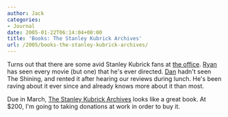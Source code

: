 ```yaml
---
author: Jack
categories:
- Journal
date: 2005-01-22T06:14:04+00:00
title: 'Books: The Stanley Kubrick Archives'
url: /2005/books-the-stanley-kubrick-archives/
---
```


Turns out that there are some avid Stanley Kubrick fans at [the office][1]. [Ryan][2] has seen every movie (but one) that he's ever directed. [Dan][3] hadn't seen The Shining, and rented it after hearing our reviews during lunch. He's been raving about it ever since and already knows more about it than most.

Due in March, [The Stanley Kubrick Archives][4] looks like a great book. At $200, I'm going to taking donations at work in order to buy it.

 [1]: http://www.fusionary.com/
 [2]: http://www.masuga.com/
 [3]: http://www.freshdan.com
 [4]: http://www.taschen.com/pages/en/catalogue/books/film/work/facts/00301.htm
